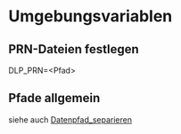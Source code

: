 # Umgebungsvariablen

## PRN-Dateien festlegen
DLP_PRN=\<Pfad\>

## Pfade allgemein
siehe auch [Datenpfad_separieren](./Datenpfad_separieren.md)
